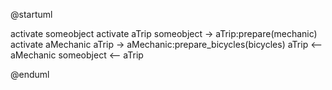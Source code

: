 @startuml

activate someobject
activate aTrip
someobject -> aTrip:prepare(mechanic)
activate aMechanic
aTrip -> aMechanic:prepare_bicycles(bicycles)
aTrip <-- aMechanic
someobject <-- aTrip

@enduml
